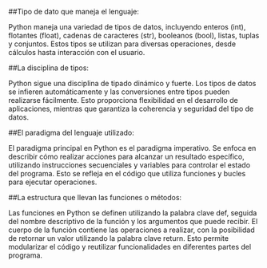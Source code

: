 ##Tipo de dato que maneja el lenguaje:

Python maneja una variedad de tipos de datos, incluyendo enteros (int), flotantes (float), cadenas de caracteres (str), booleanos (bool), listas, tuplas y conjuntos. Estos tipos se utilizan para diversas operaciones, desde cálculos hasta interacción con el usuario.

##La disciplina de tipos:

Python sigue una disciplina de tipado dinámico y fuerte. Los tipos de datos se infieren automáticamente y las conversiones entre tipos pueden realizarse fácilmente. Esto proporciona flexibilidad en el desarrollo de aplicaciones, mientras que garantiza la coherencia y seguridad del tipo de datos.

##El paradigma del lenguaje utilizado:

El paradigma principal en Python es el paradigma imperativo. Se enfoca en describir cómo realizar acciones para alcanzar un resultado específico, utilizando instrucciones secuenciales y variables para controlar el estado del programa. Esto se refleja en el código que utiliza funciones y bucles para ejecutar operaciones.

##La estructura que llevan las funciones o métodos:

Las funciones en Python se definen utilizando la palabra clave def, seguida del nombre descriptivo de la función y los argumentos que puede recibir. El cuerpo de la función contiene las operaciones a realizar, con la posibilidad de retornar un valor utilizando la palabra clave return. Esto permite modularizar el código y reutilizar funcionalidades en diferentes partes del programa.